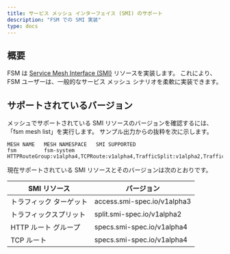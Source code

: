 ```yaml
---
title: サービス メッシュ インターフェイス (SMI) のサポート
description: "FSM での SMI 実装"
type: docs
---
```


## 概要

FSM は [Service Mesh Interface (SMI)](https://smi-spec.io/) リソースを実装します。 これにより、FSM ユーザーは、一般的なサービス メッシュ シナリオを柔軟に実装できます。

## サポートされているバージョン

メッシュでサポートされている SMI リソースのバージョンを確認するには、「fsm mesh list」を実行します。 サンプル出力からの抜粋を次に示します。

```
MESH NAME   MESH NAMESPACE   SMI SUPPORTED
fsm         fsm-system       HTTPRouteGroup:v1alpha4,TCPRoute:v1alpha4,TrafficSplit:v1alpha2,TrafficTarget:v1alpha3
```

現在サポートされている SMI リソースとそのバージョンは次のとおりです。

| SMI リソース | バージョン |
|--------------|---------|
| トラフィック ターゲット | access.smi-spec.io/v1alpha3 |
| トラフィックスプリット | split.smi-spec.io/v1alpha2 |
| HTTP ルート グループ | specs.smi-spec.io/v1alpha4 |
| TCP ルート | specs.smi-spec.io/v1alpha4 |
